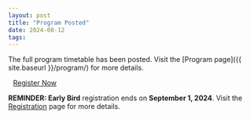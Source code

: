 ```yaml
---
layout: post
title: "Program Posted"
date: 2024-08-12
tags:
---
```


The full program timetable has been posted. Visit the [Program page]({{ site.baseurl }}/program/)
for more details.

<a type="button" style="margin:auto 10px; -webkit-appearance: none;" class="btn btn-light btn-lg" href="https://www.eventbrite.com/e/us-rse-conference-2024-yesterday-today-tomorrow-tickets-890452335907" target="_blank">
    Register Now
</a>

**REMINDER: Early Bird** registration ends on **September 1, 2024**. Visit the
[Registration](https://us-rse.org/usrse24/attend/register/) page for more details.
